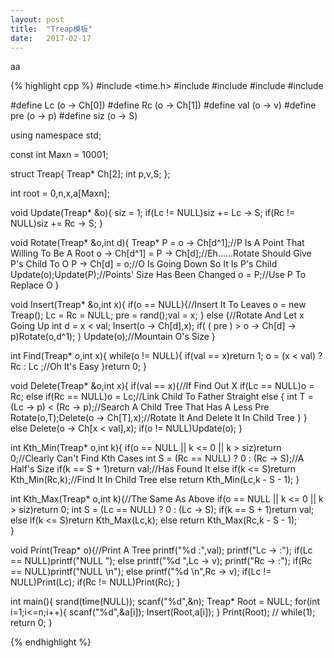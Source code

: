 ```yaml
---
layout: post
title:  "Treap模板"
date:   2017-02-17
---
```

aa

{% highlight cpp %}
#include <time.h>
#include <cstdio>
#include <cstring>
#include <cstdlib>
#include <iostream>

#define Lc (o -> Ch[0])
#define Rc (o -> Ch[1])
#define val (o -> v)
#define pre (o -> p)
#define siz (o -> S)

using namespace std;

const int Maxn = 10001;

struct Treap{
    Treap* Ch[2];
    int p,v,S;
};

int root = 0,n,x,a[Maxn];

void Update(Treap* &o){
    siz = 1;
    if(Lc != NULL)siz += Lc -> S;
    if(Rc != NULL)siz += Rc -> S;
}

void Rotate(Treap* &o,int d){
    Treap* P = o -> Ch[d^1];//P Is A Point That Willing To Be A Root
    o -> Ch[d^1] = P -> Ch[d];//Eh......Rotate Should Give P's Child To O
    P -> Ch[d] = o;//O Is Going Down So It Is P's Child
    Update(o);Update(P);//Points' Size Has Been Changed
    o = P;//Use P To Replace O
}

void Insert(Treap* &o,int x){
    if(o == NULL){//Insert It To Leaves
        o = new Treap();
        Lc = Rc = NULL;
        pre = rand();val = x;
    }
    else {//Rotate And Let x Going Up
         int d = x < val;
         Insert(o -> Ch[d],x);
         if( ( pre ) > o -> Ch[d] -> p)Rotate(o,d^1);
    }
    Update(o);//Mountain O's Size
}

int Find(Treap* o,int x){
    while(o != NULL){
        if(val == x)return 1;
        o = (x < val) ? Rc : Lc ;//Oh It's Easy
    }return 0;
}

void Delete(Treap* &o,int x){
    if(val == x){//If Find Out X 
        if(Lc == NULL)o = Rc;
        else if(Rc == NULL)o = Lc;//Link Child To Father Straight
        else {
            int T = (Lc -> p) < (Rc -> p);//Search A Child Tree That Has A Less Pre
            Rotate(o,T);Delete(o -> Ch[T],x);//Rotate It And Delete It In Child Tree
        }
    }
    else Delete(o -> Ch[x < val],x);
    if(o != NULL)Update(o);
}

int Kth_Min(Treap* o,int k){
    if(o == NULL || k <= 0 || k > siz)return 0;//Clearly Can't Find Kth Cases
    int S = (Rc == NULL) ? 0 : (Rc -> S);//A Half's Size
    if(k == S + 1)return val;//Has Found It
    else if(k <= S)return Kth_Min(Rc,k);//Find It In Child Tree
    else return Kth_Min(Lc,k - S - 1);
}

int Kth_Max(Treap* o,int k){//The Same As Above
    if(o == NULL || k <= 0 || k > siz)return 0;
    int S = (Lc == NULL) ? 0 : (Lc -> S);
    if(k == S + 1)return val;
    else if(k <= S)return Kth_Max(Lc,k);
    else return Kth_Max(Rc,k - S - 1);    
}

void Print(Treap* o){//Print A Tree
    printf("%d :",val);
    printf("Lc -> :");
    if(Lc == NULL)printf("NULL ");
    else printf("%d ",Lc -> v);
    printf("Rc -> :");
    if(Rc == NULL)printf("NULL \n");
    else printf("%d \n",Rc -> v);
    if(Lc != NULL)Print(Lc);
    if(Rc != NULL)Print(Rc);
}

int main(){
    srand(time(NULL));
    scanf("%d",&n);
    Treap* Root = NULL;
    for(int i=1;i<=n;i++){
        scanf("%d",&a[i]);
        Insert(Root,a[i]);
    }
    Print(Root);
    // while(1);
    return 0;
}

{% endhighlight %}